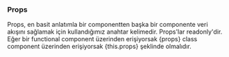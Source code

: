 ### Props
<p>Props, en basit anlatımla bir componentten başka bir componente veri akışını sağlamak için kullandığımız anahtar kelimedir. Props'lar readonly'dir. Eğer bir functional component üzerinden erişiyorsak {props} class component üzerinden erişiyorsak {this.props} şeklinde olmalıdır.</p>